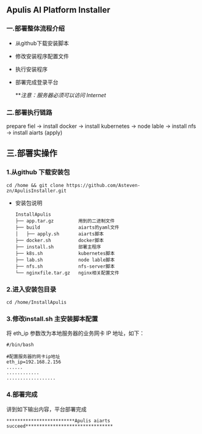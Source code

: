 ## Apulis AI Platform Installer

### 一.部署整体流程介绍

- 从github下载安装脚本

- 修改安装程序配置文件

- 执行安装程序

- 部署完成登录平台

  ***注意：服务器必须可以访问 Internet*

### 二.部署执行链路

prepare fiel -> install docker -> install kubernetes -> node lable -> install nfs ->  install aiarts (apply)

## 三.部署实操作

### 1.从github 下载安装包

```shell
cd /home && git clone https://github.com/Asteven-zn/ApulisInstaller.git
```

- 安装包说明

  ```shell
  InstallApulis
  ├── app.tar.gz         用到的二进制文件
  ├── build              aiarts的yaml文件
  │   ├── apply.sh       aiarts脚本
  ├── docker.sh          docker脚本
  ├── install.sh         部署主程序
  ├── k8s.sh             kubernetes脚本
  ├── lab.sh             node lable脚本
  ├── nfs.sh             nfs-server脚本
  └── nginxfile.tar.gz   nginx相关配置文件
  ```

### 2.进入安装包目录

```shell
cd /home/InstallApulis
```

### 3.修改install.sh 主安装脚本配置

将 eth_ip 参数改为本地服务器的业务网卡 IP 地址，如下：

```shell
#/bin/bash

#配置服务器的网卡ip地址
eth_ip=192.168.2.156
......
............
..................
```

### 4.部署完成

讲到如下输出内容，平台部署完成

```shell
*************************Apulis aiarts succeed********************************
```

